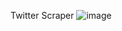 Twitter Scraper
![image](https://github.com/saketthakur001/Twitter_scraper/assets/58982512/0371c35f-7d17-4735-9c90-6a35465fb479)

